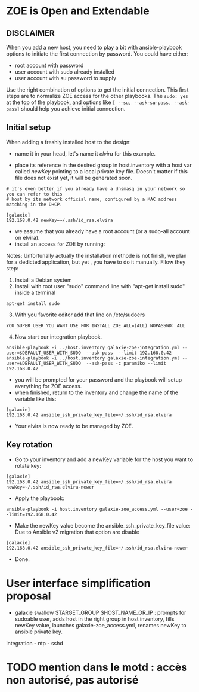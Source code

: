 ZOE is Open and Extendable
==========================

## DISCLAIMER

When you add a new host, you need to play a bit with ansible-playbook options to initiate the first connection
by password. You could have either:

* root account with password
* user account with sudo already installed
* user account with su password to supply

Use the right combination of options to get the initial connection. This first steps are to normalize ZOE access
for the other playbooks. The ```sudo: yes``` at the top of the playbook, and options like 
```[ --su, --ask-su-pass, --ask-pass]``` should help you achieve initial connection.

## Initial setup

When adding a freshly installed host to the design:

* name it in your head, let's name it _elvira_ for this example.

* place its reference in the desired group in host.inventory with a host var called _newKey_ pointing to a local private key file. 
Doesn't matter if this file does not exist yet, it will be generated soon.

```
# it's even better if you already have a dnsmasq in your network so you can refer to this 
# host by its network official name, configured by a MAC address matching in the DHCP.

[galaxie]
192.168.0.42 newKey=~/.ssh/id_rsa.elvira
```

* we assume that you already have a root account (or a sudo-all account on elvira).
* install an access for ZOE by running:

Notes: Unfortunally actually the installation methode is not finish, we plan for a dedicted application, but yet , you have to do it manually.
Fllow they step:
1) Install a Debian system
2) Install with root user "sudo" command line with "apt-get install sudo" inside a terminal
```
apt-get install sudo
```
3) With you favorite editor add that line on /etc/sudoers 
```
YOU_SUPER_USER_YOU_WANT_USE_FOR_INSTALL_ZOE ALL=(ALL) NOPASSWD: ALL
```
4) Now start our integration playbook.
```
ansible-playbook -i ../host.inventory galaxie-zoe-integration.yml --user=$DEFAULT_USER_WITH_SUDO  --ask-pass  --limit 192.168.0.42
ansible-playbook -i ../host.inventory galaxie-zoe-integration.yml --user=$DEFAULT_USER_WITH_SUDO  --ask-pass -c paramiko --limit 192.168.0.42
```

* you will be prompted for your password and the playbook will setup everything for ZOE access.
* when finished, return to the inventory and change the name of the variable like this:

```
[galaxie]
192.168.0.42 ansible_ssh_private_key_file=~/.ssh/id_rsa.elvira
```

* Your elvira is now ready to be managed by ZOE.

## Key rotation

* Go to your inventory and add a newKey variable for the host you want to rotate key:

```
[galaxie]
192.168.0.42 ansible_ssh_private_key_file=~/.ssh/id_rsa.elvira newKey=~/.ssh/id_rsa.elvira-newer
```

* Apply the playbook:

```
ansible-playbook -i host.inventory galaxie-zoe_access.yml --user=zoe --limit=192.168.0.42
```

* Make the newKey value become the ansible_ssh_private_key_file value:
Due to Ansible v2 migration that option are disable

```
[galaxie]
192.168.0.42 ansible_ssh_private_key_file=~/.ssh/id_rsa.elvira-newer
```
* Done.

# User interface simplification proposal

* galaxie swallow $TARGET_GROUP $HOST_NAME_OR_IP : prompts for sudoable user, adds host in the right group in host inventory, fills newKey value, launches galaxie-zoe_access.yml, renames newKey to ansible private key.

integration - ntp - sshd

# TODO mention dans le motd : accès non autorisé, pas autorisé

